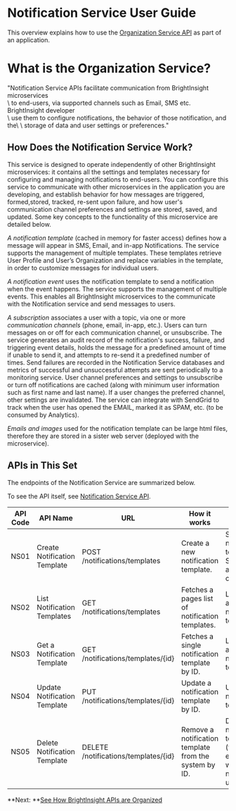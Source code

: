 # Notification Service User Guide

This overview explains how to use the [Organization Service API](reference/NotificationServiceAPI.yml) as part of an application. 

# What is the Organization Service?
"Notification Service APIs facilitate communication from BrightInsight microservices\
    \ to end-users, via supported channels such as Email, SMS etc. BrightInsight developer\
    \ use them to configure notifications, the behavior of those notification, and the\ 
    \ storage of data and user settings or preferences.\"

## How Does the Notification Service Work?
This service is designed to operate independently of other BrightInsight microservices: it contains all the settings and templates necessary for configuring and managing notifications to end-users. You can configure this service to communicate with other microservices in the application you are developing, and establish behavior for how messages are triggered, formed,stored, tracked, re-sent upon failure, and how user's communication channel preferences and settings are stored, saved, and updated. Some key concepts to the functionality of this microservice are detailed below. 

*A notification template* (cached in memory for faster access) defines how a message will appear in SMS, Email, and in-app Notifications. The service supports the management of multiple templates. These templates retrieve User Profile and User’s Organization and replace variables in the template, in order to customize messages for individual users. 

*A notification event* uses the notification template to send a notification when the event happens. The service supports the management of multiple events. This enables all BrightInsight microservices to the communicate with the Notification service and send messages to users. 

*A subscription* associates a user with a topic, via one or more *communication channels* (phone, email, in-app, etc.). Users can turn messages on or off for each communication channel, or unsubscribe. The service generates an audit record of the notification's success, failure, and triggering event details, holds the message for a predefined amount of time if unable to send it, and attempts to re-send it a predefined number of times. Send failures are recorded in the Notification Service databases and metrics of successful and unsuccessful attempts are sent periodically to a monitoring service. User channel preferences and settings to unsubscribe or turn off notifications are cached (along with minimum user information such as first name and last name). If a user changes the preferred channel, other settings are invalidated.  The service can integrate with SendGrid to track when the user has opened the EMAIL, marked it as SPAM, etc. (to be consumed by Analytics).

*Emails and images* used for the notification template can be large html files, therefore they are stored in a sister web server (deployed with the microservice).

## APIs in This Set
The endpoints of the Notification Service are summarized below. 

To see the API itself, see [Notification Service API](reference/NotificationServiceYAML.yml).

API Code	| API Name	| URL   	|How it works	| Use for
----------|-----------|---------|-------------|---------
NS01	| Create Notification Template 	| POST /notifications/templates	| Create a new notification template.	|  Sending notifications to users via SMS, Email, and Push channels
NS02	| List Notification Templates	| GET /notifications/templates | Fetches a pages list of notification templates.	|  Looking up a list of notification templates.
NS03	| Get a Notification Template 	| GET /notifications/templates/{id} | Fetches a single notification template by ID.	|  Looking up a single notification template.
NS04	| Update Notification Template 	| PUT /notifications/templates/{id} | Update a notification template by ID.	|  Updating a notification template.
NS05	| Delete Notification Template 	| DELETE /notifications/templates/{id} | Remove a notification template from the system by ID.	|  Deleting a notification template (for example, when it is no longer used). 

**Next: **[See How BrightInsight APIs are Organized](../docs/HowBrightInsightAPIsareOrganized.md)